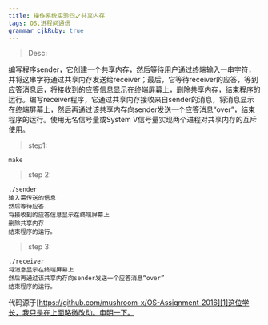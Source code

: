 ```yaml
---
title: 操作系统实验四之共享内存
tags: OS,进程间通信
grammar_cjkRuby: true
---
```


> Desc:

编写程序sender，它创建一个共享内存，然后等待用户通过终端输入一串字符，并将这串字符通过共享内存发送给receiver；最后，它等待receiver的应答，等到应答消息后，将接收到的应答信息显示在终端屏幕上，删除共享内存，结束程序的运行。编写receiver程序，它通过共享内存接收来自sender的消息，将消息显示在终端屏幕上，然后再通过该共享内存向sender发送一个应答消息“over”，结束程序的运行。使用无名信号量或System V信号量实现两个进程对共享内存的互斥使用。


>step1:

	make
>step 2:

	./sender
	输入需传送的信息
	然后等待应答
	将接收到的应答信息显示在终端屏幕上
	删除共享内存
	结束程序的运行。
>step 3:

	./receiver
	将消息显示在终端屏幕上
	然后再通过该共享内存向sender发送一个应答消息“over”
	结束程序的运行。
	
代码源于[https://github.com/mushroom-x/OS-Assignment-2016][1]这位学长，我只是在上面略微改动。申明一下。


  [1]: https://github.com/mushroom-x/OS-Assignment-2016
 